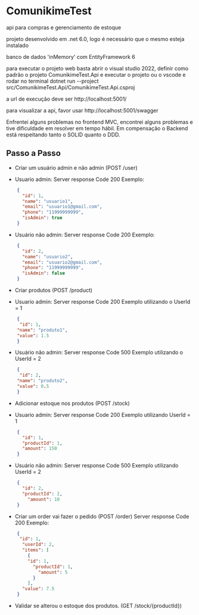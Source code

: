 # ComunikimeTest
api para compras e gerenciamento de estoque

projeto desenvolvido em .net 6.0, logo é necessário que o mesmo esteja instalado

banco de dados 'inMemory' com EntityFramework 6

para executar o projeto web basta abrir o visual studio 2022, definir como padrão o projeto ComunikimeTest.Api e executar o projeto ou o vscode e rodar no terminal dotnet run --project src/ComunikimeTest.Api/ComunikimeTest.Api.csproj

a url de execução deve ser http://localhost:5001/

para visualizar a api, favor usar http://localhost:5001/swagger

Enfrentei alguns problemas no frontend MVC, encontrei alguns problemas e tive dificuldade em resolver em tempo hábil.
Em compensação o Backend está respeitando tanto o SOLID quanto o DDD.

## Passo a Passo
* Criar um usuário admin e não admin (POST /user)
 - Usuario admin: Server response Code 200
	Exemplo:
~~~json
	{
	  "id": 1,
	  "name": "usuario1",
	  "email": "usuario1@gmail.com",
	  "phone": "11999999999",
	  "isAdmin": true
	}
~~~
 - Usuário não admin: Server response Code 200
	Exemplo:
~~~json
	{
	  "id": 2,
	  "name": "usuario2",
	  "email": "usuario2@gmail.com",
	  "phone": "11999999999",
	  "isAdmin": false
	}
~~~

* Criar produtos (POST /product)
 - Usuario admin: Server response Code 200
	Exemplo utilizando o UserId = 1
~~~json
	{
 	 "id": 1,
  	"name": "produto1",
  	"value": 1.5
	}
~~~

 - Usuário não admin: Server response Code 500
	Exemplo utilizando o UserId = 2
~~~json
	{
 	 "id": 2,
  	"name": "produto2",
  	"value": 0.5
	}
~~~

* Adicionar estoque nos produtos (POST /stock)
 - Usuario admin: Server response Code 200
	Exemplo utilizando UserId = 1
~~~json
	{
	  "id": 1,
	  "productId": 1,
	  "amount": 150
	}
~~~

 - Usuário não admin: Server response Code 500
	Exemplo utilizando UserId = 2
~~~json
	{
	  "id": 2,
	  "productId": 2,
	    "amount": 10
	}
~~~

* Criar um order vai fazer o pedido (POST /order) Server response Code 200
	Exemplo:
~~~json
	{
 	 "id": 1,
	  "userId": 2,
  	  "items": [
	    {
      	"id": 1,
	      "productId": 1,
            "amount": 5
          }
        ],
	  "value": 7.5
	}
~~~
* Validar se alterou o estoque dos produtos. (GET /stock/{productId})
 
